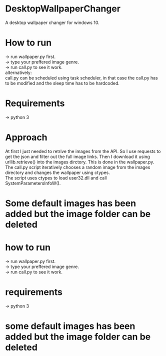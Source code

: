 # DesktopWallpaperChanger
A desktop wallpaper changer for windows 10.

# How to run
-> run wallpaper.py first.  
-> type your preffered image genre.  
-> run call.py to see it work.  
alternatively:  
call.py can be scheduled using task scheduler, in that case the call.py has to be modified and the sleep time has to be hardcoded.   
# Requirements
-> python 3  
# Approach  
At first I just needed to retrive the images from the API. So I use requests to get the json and filter out the full image links.
Then I download it using urllib.retrieve() into the images dirctory. This is done in the wallpaper.py.  
The call.py script iteratively chooses a random image from the images directory and changes the wallpaper using ctypes.  
The script uses ctypes to load user32.dll and call SystemParametersInfoW().   
# Some default images has been added but the image folder can be deleted

# how to run
-> run wallpaper.py first.  
-> type your preffered image genre.  
-> run call.py to see it work.  
# requirements
-> python 3  
# some default images has been added but the image folder can be deleted

